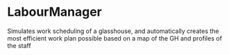 # LabourManager
Simulates work scheduling of a glasshouse, and automatically creates the most efficient work plan possible based on a map of the GH and profiles of the staff 
